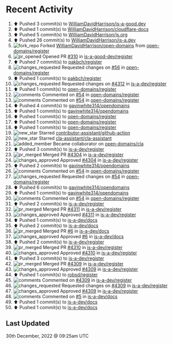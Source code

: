 # Recent Activity

<!--RECENT_ACTIVITY:start-->
1. ⬆️ Pushed 3 commit(s) to [WilliamDavidHarrison/is-a-good.dev](https://github.com/WilliamDavidHarrison/is-a-good.dev)
2. ⬆️ Pushed 1 commit(s) to [WilliamDavidHarrison/cloudflare-docs](https://github.com/WilliamDavidHarrison/cloudflare-docs)
3. ⬆️ Pushed 5 commit(s) to [WilliamDavidHarrison/js.org](https://github.com/WilliamDavidHarrison/js.org)
4. ⬆️ Pushed 26 commit(s) to [WilliamDavidHarrison/is-a.dev](https://github.com/WilliamDavidHarrison/is-a.dev)
5. ![fork_repo](https://cdn.jsdelivr.net/gh/Readme-Workflows/Readme-Icons@main/icons/octicons/ForkedRepository.svg) Forked [WilliamDavidHarrison/open-domains](https://github.com/WilliamDavidHarrison/open-domains) from [open-domains/register](https://github.com/open-domains/register)
6. ![pr_opened](https://cdn.jsdelivr.net/gh/Readme-Workflows/Readme-Icons@main/icons/octicons/PullRequestOpened.svg) Opened PR [#310](https://github.com/is-a-good-dev/register/pull/310) in [is-a-good-dev/register](https://github.com/is-a-good-dev/register)
7. ⬆️ Pushed 7 commit(s) to [pakbch/register](https://github.com/pakbch/register)
8. ![changes_requested](https://cdn.jsdelivr.net/gh/Readme-Workflows/Readme-Icons@main/icons/octicons/RequestedChanges.svg) Requested changes on [#56](https://github.com/open-domains/register/pull/56#pullrequestreview-1232922923) in [open-domains/register](https://github.com/open-domains/register)
9. ⬆️ Pushed 1 commit(s) to [pakbch/register](https://github.com/pakbch/register)
10. ![changes_requested](https://cdn.jsdelivr.net/gh/Readme-Workflows/Readme-Icons@main/icons/octicons/RequestedChanges.svg) Requested changes on [#4312](https://github.com/is-a-dev/register/pull/4312#pullrequestreview-1232882768) in [is-a-dev/register](https://github.com/is-a-dev/register)
11. ⬆️ Pushed 1 commit(s) to [open-domains/register](https://github.com/open-domains/register)
12. ![comments](https://cdn.jsdelivr.net/gh/Readme-Workflows/Readme-Icons@main/icons/octicons/Comment.svg) Commented on [#54](https://github.com/open-domains/register/pull/54#issuecomment-1367705587) in [open-domains/register](https://github.com/open-domains/register)
13. ![comments](https://cdn.jsdelivr.net/gh/Readme-Workflows/Readme-Icons@main/icons/octicons/Comment.svg) Commented on [#54](https://github.com/open-domains/register/pull/54#issuecomment-1367705540) in [open-domains/register](https://github.com/open-domains/register)
14. ⬆️ Pushed 4 commit(s) to [gavinwhite314/opendomains](https://github.com/gavinwhite314/opendomains)
15. ⬆️ Pushed 1 commit(s) to [gavinwhite314/opendomains](https://github.com/gavinwhite314/opendomains)
16. ⬆️ Pushed 1 commit(s) to [open-domains/register](https://github.com/open-domains/register)
17. ⬆️ Pushed 1 commit(s) to [open-domains/register](https://github.com/open-domains/register)
18. ⬆️ Pushed 1 commit(s) to [open-domains/register](https://github.com/open-domains/register)
19. ![new_star](https://cdn.jsdelivr.net/gh/Readme-Workflows/Readme-Icons@main/icons/octicons/StarredRepositoryYellow.svg) Starred [contributor-assistant/github-action](https://github.com/contributor-assistant/github-action)
20. ![new_star](https://cdn.jsdelivr.net/gh/Readme-Workflows/Readme-Icons@main/icons/octicons/StarredRepositoryYellow.svg) Starred [cla-assistant/cla-assistant](https://github.com/cla-assistant/cla-assistant)
21. ![added_member](https://cdn.jsdelivr.net/gh/Readme-Workflows/Readme-Icons@main/icons/octicons/People.svg) Became collaborator on [open-domains/cla](https://github.com/open-domains/cla)
22. ⬆️ Pushed 3 commit(s) to [is-a-dev/register](https://github.com/is-a-dev/register)
23. ![pr_merged](https://cdn.jsdelivr.net/gh/Readme-Workflows/Readme-Icons@main/icons/octicons/PullRequestMerged.svg) Merged PR [#4304](https://github.com/is-a-dev/register/pull/4304) in [is-a-dev/register](https://github.com/is-a-dev/register)
24. ![changes_approved](https://cdn.jsdelivr.net/gh/Readme-Workflows/Readme-Icons@main/icons/octicons/ApprovedChanges.svg) Approved [#4304](https://github.com/is-a-dev/register/pull/4304#pullrequestreview-1232862689) in [is-a-dev/register](https://github.com/is-a-dev/register)
25. ⬆️ Pushed 2 commit(s) to [gavinwhite314/opendomains](https://github.com/gavinwhite314/opendomains)
26. ![comments](https://cdn.jsdelivr.net/gh/Readme-Workflows/Readme-Icons@main/icons/octicons/Comment.svg) Commented on [#54](https://github.com/open-domains/register/pull/54#issuecomment-1367683255) in [open-domains/register](https://github.com/open-domains/register)
27. ![changes_requested](https://cdn.jsdelivr.net/gh/Readme-Workflows/Readme-Icons@main/icons/octicons/RequestedChanges.svg) Requested changes on [#54](https://github.com/open-domains/register/pull/54#pullrequestreview-1232078024) in [open-domains/register](https://github.com/open-domains/register)
28. ⬆️ Pushed 6 commit(s) to [gavinwhite314/opendomains](https://github.com/gavinwhite314/opendomains)
29. ⬆️ Pushed 1 commit(s) to [gavinwhite314/opendomains](https://github.com/gavinwhite314/opendomains)
30. ![comments](https://cdn.jsdelivr.net/gh/Readme-Workflows/Readme-Icons@main/icons/octicons/Comment.svg) Commented on [#54](https://github.com/open-domains/register/pull/54#discussion_r1059213044) in [open-domains/register](https://github.com/open-domains/register)
31. ⬆️ Pushed 2 commit(s) to [is-a-dev/register](https://github.com/is-a-dev/register)
32. ![pr_merged](https://cdn.jsdelivr.net/gh/Readme-Workflows/Readme-Icons@main/icons/octicons/PullRequestMerged.svg) Merged PR [#4311](https://github.com/is-a-dev/register/pull/4311) in [is-a-dev/register](https://github.com/is-a-dev/register)
33. ![changes_approved](https://cdn.jsdelivr.net/gh/Readme-Workflows/Readme-Icons@main/icons/octicons/ApprovedChanges.svg) Approved [#4311](https://github.com/is-a-dev/register/pull/4311#pullrequestreview-1232840534) in [is-a-dev/register](https://github.com/is-a-dev/register)
34. ⬆️ Pushed 1 commit(s) to [is-a-dev/docs](https://github.com/is-a-dev/docs)
35. ⬆️ Pushed 2 commit(s) to [is-a-dev/docs](https://github.com/is-a-dev/docs)
36. ![pr_merged](https://cdn.jsdelivr.net/gh/Readme-Workflows/Readme-Icons@main/icons/octicons/PullRequestMerged.svg) Merged PR [#6](https://github.com/is-a-dev/docs/pull/6) in [is-a-dev/docs](https://github.com/is-a-dev/docs)
37. ![changes_approved](https://cdn.jsdelivr.net/gh/Readme-Workflows/Readme-Icons@main/icons/octicons/ApprovedChanges.svg) Approved [#6](https://github.com/is-a-dev/docs/pull/6#pullrequestreview-1232839448) in [is-a-dev/docs](https://github.com/is-a-dev/docs)
38. ⬆️ Pushed 2 commit(s) to [is-a-dev/register](https://github.com/is-a-dev/register)
39. ![pr_merged](https://cdn.jsdelivr.net/gh/Readme-Workflows/Readme-Icons@main/icons/octicons/PullRequestMerged.svg) Merged PR [#4310](https://github.com/is-a-dev/register/pull/4310) in [is-a-dev/register](https://github.com/is-a-dev/register)
40. ![changes_approved](https://cdn.jsdelivr.net/gh/Readme-Workflows/Readme-Icons@main/icons/octicons/ApprovedChanges.svg) Approved [#4310](https://github.com/is-a-dev/register/pull/4310#pullrequestreview-1232839397) in [is-a-dev/register](https://github.com/is-a-dev/register)
41. ⬆️ Pushed 3 commit(s) to [is-a-dev/register](https://github.com/is-a-dev/register)
42. ![pr_merged](https://cdn.jsdelivr.net/gh/Readme-Workflows/Readme-Icons@main/icons/octicons/PullRequestMerged.svg) Merged PR [#4309](https://github.com/is-a-dev/register/pull/4309) in [is-a-dev/register](https://github.com/is-a-dev/register)
43. ![changes_approved](https://cdn.jsdelivr.net/gh/Readme-Workflows/Readme-Icons@main/icons/octicons/ApprovedChanges.svg) Approved [#4309](https://github.com/is-a-dev/register/pull/4309#pullrequestreview-1232836591) in [is-a-dev/register](https://github.com/is-a-dev/register)
44. ⬆️ Pushed 1 commit(s) to [robsd/register](https://github.com/robsd/register)
45. ![comments](https://cdn.jsdelivr.net/gh/Readme-Workflows/Readme-Icons@main/icons/octicons/Comment.svg) Commented on [#4309](https://github.com/is-a-dev/register/pull/4309#discussion_r1059204857) in [is-a-dev/register](https://github.com/is-a-dev/register)
46. ![changes_requested](https://cdn.jsdelivr.net/gh/Readme-Workflows/Readme-Icons@main/icons/octicons/RequestedChanges.svg) Requested changes on [#4309](https://github.com/is-a-dev/register/pull/4309#pullrequestreview-1232836519) in [is-a-dev/register](https://github.com/is-a-dev/register)
47. ![changes_approved](https://cdn.jsdelivr.net/gh/Readme-Workflows/Readme-Icons@main/icons/octicons/ApprovedChanges.svg) Approved [#4309](https://github.com/is-a-dev/register/pull/4309#pullrequestreview-1232835994) in [is-a-dev/register](https://github.com/is-a-dev/register)
48. ![comments](https://cdn.jsdelivr.net/gh/Readme-Workflows/Readme-Icons@main/icons/octicons/Comment.svg) Commented on [#5](https://github.com/is-a-dev/docs/issues/5#issuecomment-1367640920) in [is-a-dev/docs](https://github.com/is-a-dev/docs)
49. ⬆️ Pushed 1 commit(s) to [is-a-dev/docs](https://github.com/is-a-dev/docs)
50. ⬆️ Pushed 1 commit(s) to [is-a-dev/docs](https://github.com/is-a-dev/docs)
<!--RECENT_ACTIVITY:end-->

## Last Updated
<!--RECENT_ACTIVITY:last_update-->
30th December, 2022 @ 09:25am UTC
<!--RECENT_ACTIVITY:last_update_end-->
